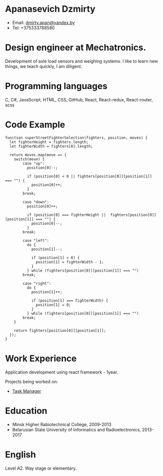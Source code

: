 # Apanasevich Dzmirty #

- Email: dmirty.apan@yandex.by
- Tel: +375333788580

# Design engineer at Mechatronics. #
Development of axle load sensors and weighing systems.
I like to learn new things, we teach quickly, I am diligent.

# Programming languages #
C, C#, JavaScript, HTML, CSS, GitHub, React, React-redux, React-router, scss

# Code Example #

```
function superStreetFighterSelection(fighters, position, moves) {
  let fighterHeight = fighters.length;
  let fighterWidth = fighters[0].length;
  
  return moves.map(move => {
    switch(move) {
        case "up":
          position[0]--;
        
          if (position[0] < 0 || fighters[position[0]][position[1]] === "") {
            position[0]++;
          }
        break;
        
        case "down":
          position[0]++;
        
          if (position[0] === fighterHeight ||  fighters[position[0]][position[1]] === "") {
            position[0]--;
          }
        break;
        
        case "left": 
          do {
            position[1]--; 
            
            if (position[1] < 0) {
              position[1] = fighterWidth - 1;
            }           
          } while (fighters[position[0]][position[1]] === "")  
        break;
        
        case "right":
          do {
            position[1]++; 
            
            if (position[1] === fighterWidth) {
              position[1] = 0;
            }           
          } while (fighters[position[0]][position[1]] === "") 
        break;
    }
    
    return fighters[position[0]][position[1]];
  });
}
```
# Work Experience #
Application development using react framework - 1year.

Projects being worked on:
- [Task Manager](http://task-manager-by-b.herokuapp.com/ "Task Manager")

# Education #

- Minsk Higher Rabiotechnical College, 2009-2013
- Belarusian State University of Informatics and Radioelectronics, 2013-2017

# English #

Level A2. Way stage or elementary.